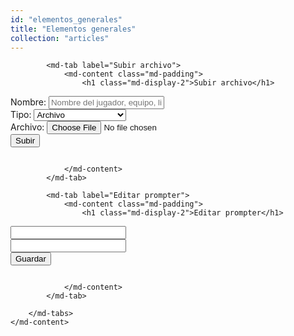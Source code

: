 ```yaml
---
id: "elementos_generales"
title: "Elementos generales"
collection: "articles"
---
```


<div flex="100" layout="row" layout-align="center center" layout-margin>
    <md-content flex="100">
        <md-tabs md-dynamic-height md-border-bottom>

            <md-tab label="Subir archivo">
                <md-content class="md-padding">
                    <h1 class="md-display-2">Subir archivo</h1>

<div class="row">
    <div class="medium-6 medium-offset-3 columns">
        <form action="api/upload_file.rb?response=none" method="POST" enctype="multipart/form-data">
            <div class="row columns">
                <label>Nombre: <input type="text" ng-model="name" placeholder="Nombre del jugador, equipo, liga o similar"></label>
                <input type="hidden" name="name" value="{{ name | slugify }}">
            </div>
            <div class="row columns">
                <label>Tipo:
                    <select name="type">
                        <option value="file">Archivo</option>
                        <option value="ads">Anuncio</option>
                        <option value="banner">Banner</option>
                        <option value="team_member">Foto de miembro</option>
                        <option value="league_logo">Logo de liga</option>
                        <option value="team_logo">Logo de equipo</option>
                        <option value="patreon_logo">Logo de patrocinador</option>
                    </select>
                </label>
            </div>
            <div class="row columns">
                <label>Archivo: <input type="file" name="upload"></label>
            </div>
            <div class="row columns text-right">
                <input class="button" type="submit" value="Subir">
            </div>
        </form>
    </div>
</div>

                </md-content>
            </md-tab>

            <md-tab label="Editar prompter">
                <md-content class="md-padding">
                    <h1 class="md-display-2">Editar prompter</h1>

<div class="row" ng-controller="sliderCtrl">
    <div class="medium-10 medium-offset-1 columns">
        <form action="api/change_headers.rb" method="POST">
            <div class="row column" ng-if="line.content != undefined" ng-repeat="line in elements()">
                <input type="text" name="line" ng-model="line.content">
            </div>
            <div class="row column">
                <input type="text" name="line" ng-model="line.content">
            </div>
            <div class="row column text-right">
                <input class="button" type="submit" value="Guardar">
            </div>
        </form>
    </div>
</div>

                </md-content>
            </md-tab>

        </md-tabs>
    </md-content>
</div>
